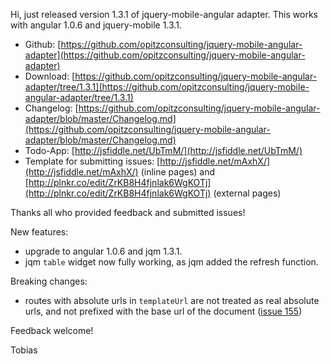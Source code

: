 Hi,
just released version 1.3.1 of jquery-mobile-angular adapter. This works with angular 1.0.6 and jquery-mobile 1.3.1.

* Github: [https://github.com/opitzconsulting/jquery-mobile-angular-adapter](https://github.com/opitzconsulting/jquery-mobile-angular-adapter)
* Download: [https://github.com/opitzconsulting/jquery-mobile-angular-adapter/tree/1.3.1](https://github.com/opitzconsulting/jquery-mobile-angular-adapter/tree/1.3.1) 
* Changelog: [https://github.com/opitzconsulting/jquery-mobile-angular-adapter/blob/master/Changelog.md](https://github.com/opitzconsulting/jquery-mobile-angular-adapter/blob/master/Changelog.md)
* Todo-App: [http://jsfiddle.net/UbTmM/](http://jsfiddle.net/UbTmM/)
* Template for submitting issues: [http://jsfiddle.net/mAxhX/](http://jsfiddle.net/mAxhX/) (inline pages) and [http://plnkr.co/edit/ZrKB8H4fjnlak6WgKOTj](http://plnkr.co/edit/ZrKB8H4fjnlak6WgKOTj) (external pages)

Thanks all who provided feedback and submitted issues!

New features:

- upgrade to angular 1.0.6 and jqm 1.3.1.
- jqm `table` widget now fully working, as jqm added the refresh function.

Breaking changes:

- routes with absolute urls in `templateUrl` are not treated as real absolute urls,
  and not prefixed with the base url of the document ([issue 155](https://github.com/opitzconsulting/jquery-mobile-angular-adapter/issues/155))


Feedback welcome! 

Tobias 
